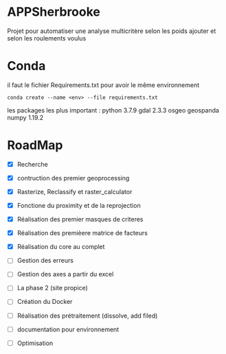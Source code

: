 # APPSherbrooke

Projet pour automatiser une analyse multicritère selon les poids ajouter et selon les roulements voulus

# Conda 
il faut le fichier Requirements.txt pour avoir le même environnement
    
```
conda create --name <env> --file requirements.txt
```
    
les packages les plus important :
python 3.7.9
gdal 2.3.3
osgeo
geospanda
numpy 1.19.2

# RoadMap 
- [x] Recherche
- [x] contruction des premier geoprocessing
- [x] Rasterize, Reclassify et raster_calculator
- [x] Fonctione du proximity et de la reprojection
- [x] Réalisation des premier masques de criteres
- [x] Réalisation des premièere matrice de facteurs
- [x] Réalisation du core au complet
- [ ] Gestion des erreurs
- [ ] Gestion des axes a partir du excel
- [ ] La phase 2 (site propice)
- [ ] Création du Docker
- [ ] Réalisation des prétraitement (dissolve, add filed)
- [ ] documentation pour environnement
- [ ] Optimisation

